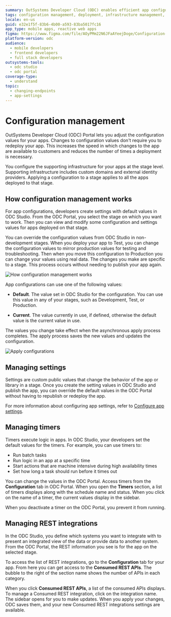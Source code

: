 ```yaml
---
summary: OutSystems Developer Cloud (ODC) enables efficient app configuration management without the need for redeployment.
tags: configuration management, deployment, infrastructure management, app settings, stage-specific configuration
locale: en-us
guid: e32e1f5f-83b6-4b00-a593-83ba5017fc16
app_type: mobile apps, reactive web apps
figma: https://www.figma.com/file/AOyPMm22N6JFaAYeejDoge/Configuration-management?type=design&node-id=2449%3A32709&t=hXGTDybYCg38Lul5-1
platform-version: odc
audience:
  - mobile developers
  - frontend developers
  - full stack developers
outsystems-tools:
  - odc studio
  - odc portal
coverage-type:
  - understand
topic:
  - changing-endpoints
  - app-settings
---
```


# Configuration management

OutSystems Developer Cloud (ODC) Portal lets you adjust the configuration values for your apps. Changes to configuration values don't require you to redeploy your app. This increases the speed in which changes to the app are available to customers and reduces the number of times a deployment is necessary.

You configure the supporting infrastructure for your apps at the stage level. Supporting infrastructure includes custom domains and external identity providers. Applying a configuration to a stage applies to all the apps deployed to that stage.

## How configuration management works

For app configurations, developers create settings with default values in ODC  Studio. From the ODC Portal, you select the stage on which you want to work. Then you can view and modify some configuration and settings values for apps deployed on that stage.

You can override the configuration values from ODC Studio in non-development stages. When you deploy your app to Test, you can change the configuration values to mirror production values for testing and troubleshooting. Then when you move this configuration to Production you can change your values using real data. The changes you make are specific to a stage. This process occurs without needing to publish your app again.

![How configuration management works](images/config-management-works-diag.png "How configuration management works")

App configurations can use one of the following values:

* **Default**. The value set in ODC Studio for the configuration. You can use this value in any of your stages, such as Development, Test, or Production.

* **Current**. The value currently in use, if defined, otherwise the default value is the current value in use.

The values you change take effect when the asynchronous apply process completes. The apply process saves the new values and updates the configuration.

![Apply configurations](images/config-management-apply-diag.png "Apply configurations")

## Managing settings

Settings are custom public values that change the behavior of the app or library in a stage. Once you create the setting values in ODC Studio and publish the app, you can override the default values in the ODC Portal without having to republish or redeploy the app.

For more information about configuring app settings, refer to [Configure app settings](configure-app-settings.md).

## Managing timers

Timers execute logic in apps. In ODC Studio, your developers set the default values for the timers. For example, you can use timers to:

* Run batch tasks
* Run logic in an app at a specific time
* Start actions that are machine intensive during high availability times
* Set how long a task should run before it times out

You can change the values in the ODC Portal. Access timers from the **Configuration** tab in ODC Portal. When you open the **Timers** section, a list of timers displays along with the schedule name and status. When you click on the name of a timer, the current values display in the sidebar.

<div class="info" markdown="1">

When you deactivate a timer on the ODC Portal, you prevent it from running.

</div>

## Managing REST integrations

In the ODC Studio, you define which systems you want to integrate with to present an integrated view of the data or provide data to another system. From the ODC Portal, the REST information you see is for the app on the selected stage.

To access the list of REST integrations, go to the **Configuration** tab for your app. From here you can get access to the **Consumed REST APIs**. The bubble to the right of the section name shows the number of APIs in each category.

When you click **Consumed REST APIs**, a list of the consumed APIs displays. To manage a Consumed REST integration, click on the integration name. The sidebar opens for you to make updates. When you apply your changes, ODC saves them, and your new Consumed REST integrations settings are available.

